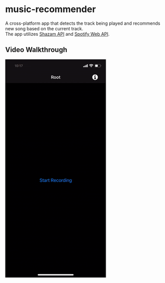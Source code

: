 # music-recommender
A cross-platform app that detects the track being played and recommends new song based on the current track.  
The app utilizes [Shazam API](https://rapidapi.com/apidojo/api/shazam) and [Spotify Web API](https://developer.spotify.com/documentation/web-api/).

## Video Walkthrough

<img src='walkthrough.gif' title='Video Walkthrough' width='' alt='Video Walkthrough' />
